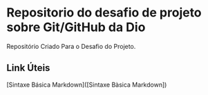 # Repositorio do desafio de projeto sobre Git/GitHub da Dio
Repositório Criado Para o Desafio do Projeto.

## Link Úteis 
[Sintaxe Básica Markdown]([Sintaxe Bàsica Markdown])
